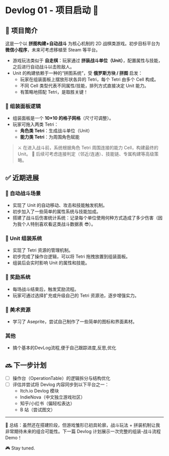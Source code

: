 # Devlog 01 - 项目启动 🚀

## 🧩 项目简介
这是一个以 **拼图构建+自动战斗** 为核心机制的 2D 战棋类游戏。初步目标平台为 **微信小程序**，未来可考虑移植至 Steam 等平台。

- 游戏玩法类似于 **自走棋**：玩家通过 **拼装战斗单位（Unit）**，配置属性与技能，之后进行自动战斗以击败敌人。
- Unit 的构建依赖于一种的“拼图系统”，受 **俄罗斯方块 / 拼图** 启发：
  - 玩家在组装面板上摆放形状各异的 Tetri，每个 Tetri 由多个 Cell 构成。
  - 不同 Cell 类型代表不同属性/技能，排列方式直接决定 Unit 能力。
  - 有策略地搭配 Tetri，是取胜关键！

### 🔧 组装面板逻辑
- 组装面板是一个 **10×10 的格子网格**（尺寸可调整）。
- 玩家可拖入两类 Tetri：
  - **角色类 Tetri**：生成战斗单位（Unit）
  - **能力类 Tetri**：为周围角色赋能

> ⚔️ 在进入战斗前，系统根据角色 Tetri 周围连接的能力 Cell，构建最终的 Unit。
> 🚧 后续可考虑连接判定（邻近/连通）、技能链、专属构建等高级策略。

## ✅ 近期进展

### 🔫 自动战斗场景
- 实现了 Unit 的自动移动、攻击和技能触发机制。
- 初步加入了一些简单的属性系统与技能加成。
- 搭建了战斗后伤害统计系统：记录每个单位使用何种方式造成了多少伤害（因为我个人特别喜欢看这类战斗数据表 😎）。

### 🧱 Unit 组装系统
- 实现了 Tetri 资源的管理机制。
- 初步完成了操作台逻辑，可以将 Tetri 拖拽放置到组装面板。
- 组装后会实时影响 Unit 的属性和技能。

### 🎁 奖励系统
- 每场战斗结束后，触发奖励流程。
- 玩家可通过选择扩充或升级自己的 Tetri 资源池，逐步增强实力。

### 🎨 美术资源
- 学习了 Aseprite，尝试自己制作了一些简单的图标和界面素材。

### 其他
- 搞个基本的DevLog流程,便于自己跟踪进度,反思,优化

## 🔜 下一步计划
- [ ] 操作台（OperationTable）的逻辑拆分与结构优化
- [ ] 评估并尝试将 Devlog 内容同步到以下平台之一：
  - Itch.io Devlog 模块
  - IndieNova（中文独立游戏社区）
  - 知乎/小红书（偏轻松表达）
  - B 站（尝试图文）

---

🧠 总结：虽然还在搭建阶段，但游戏雏形已初具轮廓，战斗玩法 + 拼装机制让我非常期待未来的组合可能性。下一篇 Devlog 计划展示一次完整的组装-战斗流程 Demo！

🎮 Stay tuned.

